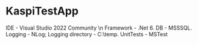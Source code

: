 # KaspiTestApp
IDE - Visual Studio 2022 Community \n
Framework - .Net 6.
DB - MSSSQL.
Logging - NLog; Logging directory - C:\temp.
UnitTests - MSTest
